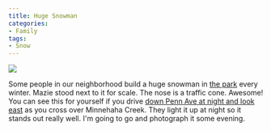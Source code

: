 ```yaml
---
title: Huge Snowman
categories:
- Family
tags:
- Snow
---
```


![](/assets/posts/2011/photo1.jpg)
  



Some people in our neighborhood build a huge snowman in [the park](http://www.minneapolisparks.org/default.asp?PageID=4&parkid=496) every winter. Mazie stood next to it for scale. The nose is a traffic cone. Awesome!
You can see this for yourself if you drive [down Penn Ave at night and look east](http://maps.google.com/?ie=UTF8&hq=&hnear=5237+Morgan+Ave+S,+Minneapolis,+Hennepin,+Minnesota+55419&ll=44.907464,-93.307711&spn=0.003853,0.009484&z=17) as you cross over Minnehaha Creek. They light it up at night so it stands out really well. I'm going to go and photograph it some evening.
